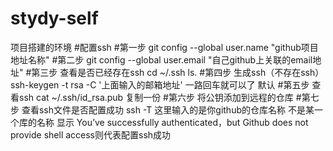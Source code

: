# stydy-self

项目搭建的环境
#配置ssh
#第一步
 git config --global user.name "github项目地址名称"
#第二步
 git config --global user.email "自己github上关联的email地址"
#第三步
 查看是否已经存在ssh
 cd ~/.ssh
 ls.
#第四步 生成ssh（不存在ssh）
 ssh-keygen -t rsa -C '上面输入的邮箱地址'
 一路回车就可以了 默认
#第五步 查看ssh
 cat ~/.ssh/id_rsa.pub 复制一份
#第六步 将公钥添加到远程的仓库
#第七步 查看ssh文件是否配置成功
 ssh -T 这里输入的是你github的仓库名称 不是某一个库的名称 
 显示 You’ve successfully authenticated，but Github does not provide shell access则代表配置ssh成功
